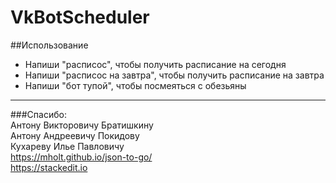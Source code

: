 ﻿# VkBotScheduler

##Использование
* Напиши "расписос", чтобы получить расписание на сегодня
* Напиши "расписос на завтра", чтобы получить расписание на завтра
* Напиши "бот тупой", чтобы посмеяться с обезьяны 

___
###Спасибо:<br>
Антону Викторовичу Братишкину <br>
Антону Андреевичу Покидову <br>
Кухареву Илье Павловичу <br>
https://mholt.github.io/json-to-go/ <br>
https://stackedit.io <br>